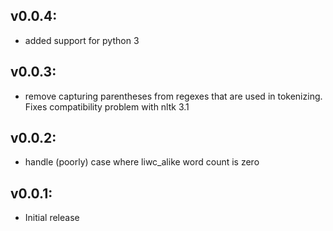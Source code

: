 ## v0.0.4:

* added support for python 3

## v0.0.3:
* remove capturing parentheses from regexes that are used in
  tokenizing. Fixes compatibility problem with nltk 3.1

## v0.0.2:

* handle (poorly) case where liwc_alike word count is zero

## v0.0.1:

* Initial release
